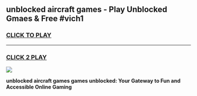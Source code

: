 
## unblocked aircraft games - Play Unblocked Gmaes & Free #vich1
<h3>
<a href="https://news.freeplayer.one?title=unblocked_aircraft_games&ref=24F">CLICK TO PLAY</a></h3>
<hr>

<h3>
<a href="https://news.freeplayer.one?title=unblocked_aircraft_games&ref=24F">CLICK 2 PLAY</a>
  
</h3>

<a href="https://news.freeplayer.one?title=unblocked_aircraft_games&ref=24F/"><img src="https://clearcache.store/games.png"></a>


**unblocked aircraft games games unblocked: Your Gateway to Fun and Accessible Online Gaming**
